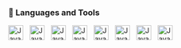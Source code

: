 ### 🧰 Languages and Tools
<img align="left" alt="Java" width="30px" style="padding-right:10px;" src="https://cdn.jsdelivr.net/gh/devicons/devicon/icons/solidity/solidity-plain.svg"/>
<img align="left" alt="Java" width="30px" style="padding-right:10px;"
src="https://cdn.jsdelivr.net/gh/devicons/devicon/icons/javascript/javascript-plain.svg"/>
<img align="left" alt="Java" width="30px" style="padding-right:10px;"
src="https://cdn.jsdelivr.net/gh/devicons/devicon/icons/html5/html5-original.svg"/>
<img align="left" alt="Java" width="30px" style="padding-right:10px;"
src="https://cdn.jsdelivr.net/gh/devicons/devicon/icons/css3/css3-original.svg"/>
<img align="left" alt="Java" width="30px" style="padding-right:10px;"
src="https://cdn.jsdelivr.net/gh/devicons/devicon/icons/tailwindcss/tailwindcss-plain.svg"/>
<img align="left" alt="Java" width="30px" style="padding-right:10px;"
src="https://cdn.jsdelivr.net/gh/devicons/devicon/icons/react/react-original.svg"/>
<img align="left" alt="Java" width="30px" style="padding-right:10px;"
src="https://cdn.jsdelivr.net/gh/devicons/devicon/icons/nextjs/nextjs-line.svg"/>
<img align="left" alt="Java" width="30px" style="padding-right:10px;"
src="https://cdn.jsdelivr.net/gh/devicons/devicon/icons/mocha/mocha-plain.svg"/>















          
